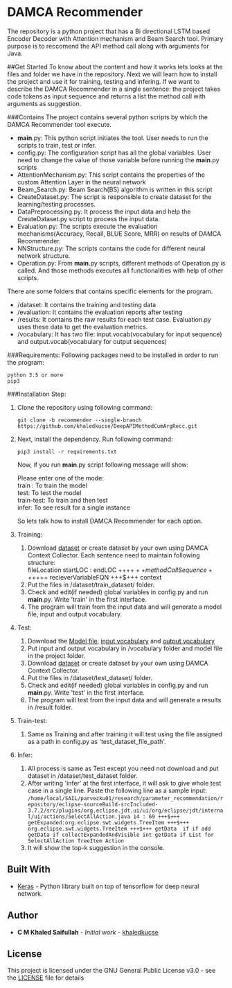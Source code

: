 # DAMCA Recommender
The repository is a python project that has a Bi directional LSTM based Encoder Decoder with Attention mechanism and Beam Search tool. Primary purpose is to reccomend the API method call along with arguments for Java.

##Get Started
To know about the content and how it works lets looks at the files and folder we have in the repository.
Next we will learn how to install the project and use it for training, testing and infering. If we want to describe the DAMCA Recommender in a single sentence:
the project takes code tokens as input sequence and returns a list the method call with arguments as suggestion.

###Contains
The project contains several python scripts by which the DAMCA Recommender tool execute.

* __main__.py: This python script initiates the tool. User needs to run the scripts to train, test or infer.
* config.py: The configuration script has all the global variables. User need to change the value of those variable before running the __main__.py scripts
* AttentionMechanism.py: This script contains the properties of the custom Attention Layer in the neural network
* Beam_Search.py: Beam Search(BS) algorithm is written in this script
* CreateDataset.py: The script is responsible to create dataset for the learning/testing processes.
* DataPreprocessing.py: It process the input data and help the CreateDataset.py script to process the input data.
* Evaluation.py: The scripts execute the evaluation mechanisms(Accuracy, Recall, BLUE Score, MRR) on results of DAMCA Recommender.
* NNStructure.py: The scripts contains the code for different neural network structure.
* Operation.py: From __main__.py scripts, different methods of Operation.py is called. And those methods executes all functionalities with help of other scripts.

There are some folders that contains specific elements for the program.
* /dataset: It contains the training and testing data
* /evaluation: It contains the evaluation reports after testing
* /results: It contains the raw results for each test case. Evaluation.py uses these data to get the evaluation metrics.
* /vocabulary: It has two file: input.vocab(vocabulary for input sequence) and output.vocab(vocabulary for output sequences)

###Requirements:
Following packages need to be installed in order to run the program:
```
python 3.5 or more
pip3
```

###Installation Step:

1. Clone the repository using following command: 
    ```
    git clone -b recommender --single-branch https://github.com/khaledkucse/DeepAPIMethodCumArgRecc.git
    ```
2. Next, install the dependency. Run following command:
    ```
    pip3 install -r requirements.txt
    ```
    Now, if you run __main__.py script following message will show:
    
    Please enter one of the mode:<br>
        train : To train the model <br>
        test: To test the model <br>
        train-test: To train and then test <br> 
        infer: To see result for a single instance <br>
    
    So lets talk how to install DAMCA Recommender for each option.

3. Training:
    1. Download [dataset](https://drive.google.com/open?id=1tRNDwVKYx1cN8R8A0_JXG8bMrz7zGQTn) or create dataset by your own using DAMCA Context Collector. Each sentence need to maintain following structure:<br>
        fileLocation startLOC : endLOC +++$+++ methodCallSequence +++$+++ recieverVariableFQN 
        +++$+++ context
    2. Put the files in /dataset/train_dataset/ folder.
    3. Check and edit(if needed) global variables in config.py and run __main__.py. Write 'train' in the first interface.
    4. The program will train from the input data and will generate a model file, input and output vocabulary.
4. Test:
    1. Download the [Model file](https://drive.google.com/open?id=1sR9tlmABaS36ns16A3T3kk0LSJW5pUFy), [input vocabulary](https://drive.google.com/open?id=1sG98mUD5fFXU3_LNmxCJb8hxvkFUEAti) and [output vocabulary](https://drive.google.com/open?id=1pxeZfOjkWPv30jNhtck1Frz0Nwq6DwOf)
    2. Put input and output vocabulary in /vocabulary folder and model file in the project folder. 
    3. Download [dataset](https://drive.google.com/open?id=1tRNDwVKYx1cN8R8A0_JXG8bMrz7zGQTn) or create dataset by your own using DAMCA Context Collector. 
    4. Put the files in /dataset/test_dataset/ folder.
    5. Check and edit(if needed) global variables in config.py and run __main__.py. Write 'test' in the first interface.
    6. The program will test from the input data and will generate a results in /result folder.
5. Train-test:
    1. Same as Training and after training it will test using the file assigned as a path in config.py as 'test_dataset_file_path'.
6. Infer:
    1. All process is same as Test except you need not download and put dataset in /dataset/test_dataset folder.
    2. After writing 'infer' at the first interface, it will ask to give whole test case in a single line. Paste the following line as a sample input:
    ```/home/local/SAIL/parvezku01/research/parameter_recommendation/repository/eclipse-sourceBuild-srcIncluded-3.7.2/src/plugins/org.eclipse.jdt.ui/ui/org/eclipse/jdt/internal/ui/actions/SelectAllAction.java 14 : 69 +++$+++ getExpanded:org.eclipse.swt.widgets.TreeItem +++$+++ org.eclipse.swt.widgets.TreeItem +++$+++ getData  if if add getData if collectExpandedAndVisible int getData if List for SelectAllAction TreeItem Action```
    3. It will show the top-k suggestion in the console.


## Built With

* [Keras](https://keras.io/) - Python library built on top of tensorflow for deep neural network.

## Author

* **C M Khaled Saifullah** - *Initial work* - [khaledkucse](https://github.com/khaledkucse)

## License

This project is licensed under the GNU General Public License v3.0 - see the [LICENSE](LICENSE) file for details
